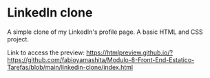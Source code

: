 # LinkedIn clone

A simple clone of my LinkedIn's profile page. A basic HTML and CSS project.

Link to access the preview: https://htmlpreview.github.io/?https://github.com/fabioyamashita/Modulo-8-Front-End-Estatico-Tarefas/blob/main/linkedin-clone/index.html
